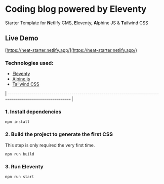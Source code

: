 # Coding blog powered by Eleventy

Starter Template for **N**etlify CMS, **E**leventy, **A**lphine JS & **T**ailwind CSS

## Live Demo

[https://neat-starter.netlify.app/](https://neat-starter.netlify.app/)

### Technologies used:

- [Eleventy](https://www.11ty.dev/)
- [Alpine.js](https://github.com/alpinejs/alpine)
- [Tailwind CSS](https://tailwindcss.com/)

| ------------------------------------------------------------------------------------------------------------- |


### 1\. Install dependencies

```
npm install
```

### 2\. Build the project to generate the first CSS

This step is only required the very first time.

```
npm run build
```

### 3\. Run Eleventy

```
npm run start
```
